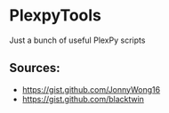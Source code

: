 # PlexpyTools
Just a bunch of useful PlexPy scripts

## Sources:
- https://gist.github.com/JonnyWong16
- https://gist.github.com/blacktwin
